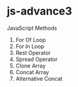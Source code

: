 # js-advance3

JavaScript Methods
1) For Of Loop
2) For In Loop
3) Rest Operator
4) Spread Operator
5) Clone Array
6) Concat Array
7) Alternative Concat
